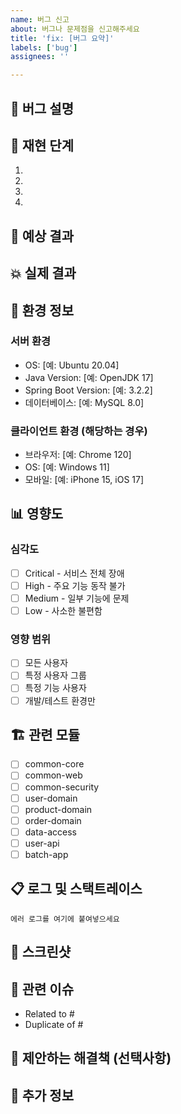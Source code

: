 ```yaml
---
name: 버그 신고
about: 버그나 문제점을 신고해주세요
title: 'fix: [버그 요약]'
labels: ['bug']
assignees: ''

---
```


## 🐛 버그 설명
<!-- 발생한 버그에 대한 명확한 설명을 작성해주세요 -->

## 🔄 재현 단계
<!-- 버그를 재현할 수 있는 단계를 상세히 작성해주세요 -->
1. 
2. 
3. 
4. 

## 🎯 예상 결과
<!-- 정상적으로 동작한다면 어떤 결과가 나와야 하는지 설명해주세요 -->

## 💥 실제 결과
<!-- 실제로 어떤 문제가 발생했는지 설명해주세요 -->

## 📱 환경 정보
### 서버 환경
- OS: [예: Ubuntu 20.04]
- Java Version: [예: OpenJDK 17]
- Spring Boot Version: [예: 3.2.2]
- 데이터베이스: [예: MySQL 8.0]

### 클라이언트 환경 (해당하는 경우)
- 브라우저: [예: Chrome 120]
- OS: [예: Windows 11]
- 모바일: [예: iPhone 15, iOS 17]

## 📊 영향도
### 심각도
- [ ] Critical - 서비스 전체 장애
- [ ] High - 주요 기능 동작 불가
- [ ] Medium - 일부 기능에 문제
- [ ] Low - 사소한 불편함

### 영향 범위
- [ ] 모든 사용자
- [ ] 특정 사용자 그룹
- [ ] 특정 기능 사용자
- [ ] 개발/테스트 환경만

## 🏗️ 관련 모듈
- [ ] common-core
- [ ] common-web
- [ ] common-security
- [ ] user-domain
- [ ] product-domain
- [ ] order-domain
- [ ] data-access
- [ ] user-api
- [ ] batch-app

## 📋 로그 및 스택트레이스
<!-- 관련 로그나 에러 메시지가 있다면 첨부해주세요 -->
```
에러 로그를 여기에 붙여넣으세요
```

## 📸 스크린샷
<!-- 버그를 보여주는 스크린샷이 있다면 첨부해주세요 -->

## 🔗 관련 이슈
<!-- 관련된 이슈나 PR이 있다면 연결해주세요 -->
- Related to #
- Duplicate of #

## 🎯 제안하는 해결책 (선택사항)
<!-- 해결 방법에 대한 아이디어가 있다면 공유해주세요 -->

## 📝 추가 정보
<!-- 버그 해결에 도움이 될 만한 추가 정보가 있다면 작성해주세요 -->